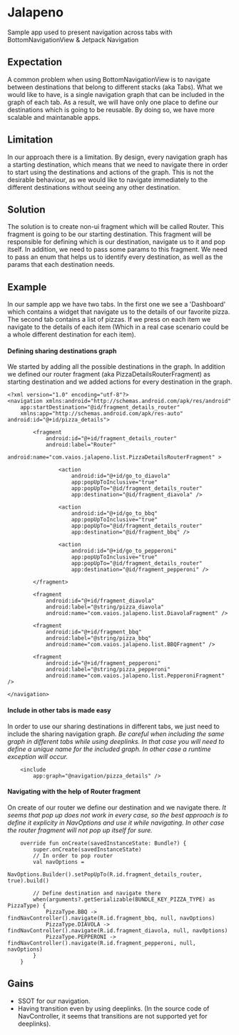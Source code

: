 # Jalapeno
Sample app used to present navigation across tabs with BottomNavigationView & Jetpack Navigation

## Expectation
A common problem when using BottomNavigationView is to navigate between destinations that belong to different stacks (aka Tabs). What we would like to have, is a single navigation graph that can be included in the graph of each tab. As a result, we will have only one place to define our destinations which is going to be reusable. By doing so, we have more scalable and maintanable apps. 

## Limitation
In our approach there is a limitation. By design, every navigation graph has a starting destination, which means that we need to navigate there in order to start using the destinations and actions of the graph. This is not the desirable behaviour, as we would like to navigate immediately to the different destinations without seeing any other destination.

## Solution
The solution is to create non-ui fragment which will be called Router. This fragment is going to be our starting destination. This fragment will be responsible for defining which is our destination, navigate us to it and pop itself. In addition, we need to pass some params to this fragment. We need to pass an enum that helps us to identify every destination, as well as the params that each destination needs.

## Example
In our sample app we have two tabs. In the first one we see a 'Dashboard' which contains a widget that navigate us to the details of our favorite pizza. The second tab contains a list of pizzas. If we press on each item we navigate to the details of each item (Which in a real case scenario could be a whole different destination for each item). 

#### Defining sharing destinations graph
We started by adding all the possible destinations in the graph. In addition we defined our router fragment (aka PizzaDetailsRouterFragment) as starting destination and we added actions for every destination in the graph.
```
<?xml version="1.0" encoding="utf-8"?>
<navigation xmlns:android="http://schemas.android.com/apk/res/android"
    app:startDestination="@id/fragment_details_router"
    xmlns:app="http://schemas.android.com/apk/res-auto" android:id="@+id/pizza_details">

        <fragment
            android:id="@+id/fragment_details_router"
            android:label="Router"
            android:name="com.vaios.jalapeno.list.PizzaDetailsRouterFragment" >

                <action
                    android:id="@+id/go_to_diavola"
                    app:popUpToInclusive="true"
                    app:popUpTo="@id/fragment_details_router"
                    app:destination="@id/fragment_diavola" />

                <action
                    android:id="@+id/go_to_bbq"
                    app:popUpToInclusive="true"
                    app:popUpTo="@id/fragment_details_router"
                    app:destination="@id/fragment_bbq" />

                <action
                    android:id="@+id/go_to_pepperoni"
                    app:popUpToInclusive="true"
                    app:popUpTo="@id/fragment_details_router"
                    app:destination="@id/fragment_pepperoni" />

        </fragment>

        <fragment
            android:id="@+id/fragment_diavola"
            android:label="@string/pizza_diavola"
            android:name="com.vaios.jalapeno.list.DiavolaFragment" />

        <fragment
            android:id="@+id/fragment_bbq"
            android:label="@string/pizza_bbq"
            android:name="com.vaios.jalapeno.list.BBQFragment" />

        <fragment
            android:id="@+id/fragment_pepperoni"
            android:label="@string/pizza_pepperoni"
            android:name="com.vaios.jalapeno.list.PepperoniFragment" />

</navigation>
```

#### Include in other tabs is made easy
In order to use our sharing destinations in different tabs, we just need to include the sharing navigation graph. _Be careful when including the same graph in different tabs while using deeplinks. In that case you will need to define a unique name for the included graph. In other case a runtime exception will occur._
```
    <include
        app:graph="@navigation/pizza_details" />
```

#### Navigating with the help of Router fragment
On create of our router we define our destination and we navigate there. _It seems that pop up does not work in every case, so the best approach is to define it explicity in NavOptions and use it while navigating. In other case the router fragment will not pop up itself for sure._
```
    override fun onCreate(savedInstanceState: Bundle?) {
        super.onCreate(savedInstanceState)
        // In order to pop router
        val navOptions =
            NavOptions.Builder().setPopUpTo(R.id.fragment_details_router, true).build()

        // Define destination and navigate there
        when(arguments?.getSerializable(BUNDLE_KEY_PIZZA_TYPE) as PizzaType) {
            PizzaType.BBQ -> findNavController().navigate(R.id.fragment_bbq, null, navOptions)
            PizzaType.DIAVOLA -> findNavController().navigate(R.id.fragment_diavola, null, navOptions)
            PizzaType.PEPPERONI -> findNavController().navigate(R.id.fragment_pepperoni, null, navOptions)
        }
    }
```

## Gains
- SSOT for our navigation.
- Having transition even by using deeplinks. (In the source code of NavController, it seems that transitions are not supported yet for deeplinks).
